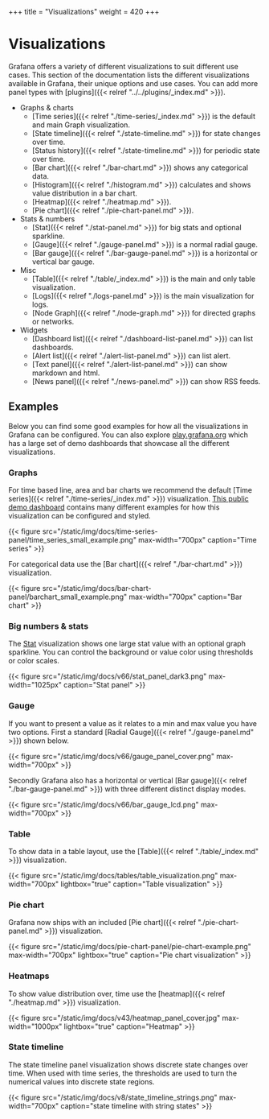 +++
title = "Visualizations"
weight = 420
+++

# Visualizations

Grafana offers a variety of different visualizations to suit different use cases. This section of the documentation lists the different visualizations available in Grafana, their unique options and use cases. You can add more panel types with [plugins]({{< relref "../../plugins/_index.md" >}}).

* Graphs & charts 
  * [Time series]({{< relref "./time-series/_index.md" >}}) is the default and main Graph visualization.    
  * [State timeline]({{< relref "./state-timeline.md" >}}) for state changes over time.   
  * [Status history]({{< relref "./state-timeline.md" >}}) for periodic state over time. 
  * [Bar chart]({{< relref "./bar-chart.md" >}}) shows any categorical data.
  * [Histogram]({{< relref "./histogram.md" >}}) calculates and shows value distribution in a bar chart.
  * [Heatmap]({{< relref "./heatmap.md" >}}).  
  * [Pie chart]({{< relref "./pie-chart-panel.md" >}}). 
* Stats & numbers
  * [Stat]({{< relref "./stat-panel.md" >}}) for big stats and optional sparkline. 
  * [Gauge]({{< relref "./gauge-panel.md" >}}) is a normal radial gauge.  
  * [Bar gauge]({{< relref "./bar-gauge-panel.md" >}}) is a horizontal or vertical bar gauge. 
* Misc
  * [Table]({{< relref "./table/_index.md" >}}) is the main and only table visualization.
  * [Logs]({{< relref "./logs-panel.md" >}}) is the main visualization for logs.
  * [Node Graph]({{< relref "./node-graph.md" >}}) for directed graphs or networks.
* Widgets
  * [Dashboard list]({{< relref "./dashboard-list-panel.md" >}}) can list dashboards.
  * [Alert list]({{< relref "./alert-list-panel.md" >}}) can list alert.
  * [Text panel]({{< relref "./alert-list-panel.md" >}}) can show markdown and html.
  * [News panel]({{< relref "./news-panel.md" >}}) can show RSS feeds.

## Examples 

Below you can find some good examples for how all the visualizations in Grafana can be configured. You can also explore [play.grafana.org](https://play.grafana.org) which has a large set of demo dashboards that showcase all the different visualizations.

### Graphs

For time based line, area and bar charts we recommend the default [Time series]({{< relref "./time-series/_index.md" >}}) visualization. [This public demo dashboard](https://play.grafana.org/d/000000016/1-time-series-graphs?orgId=1) contains many different examples for how this visualization can be configured and styled.

{{< figure src="/static/img/docs/time-series-panel/time_series_small_example.png" max-width="700px" caption="Time series" >}}

For categorical data use the [Bar chart]({{< relref "./bar-chart.md" >}}) visualization. 

{{< figure src="/static/img/docs/bar-chart-panel/barchart_small_example.png" max-width="700px" caption="Bar chart" >}}

### Big numbers & stats

The [Stat](stat-panel/) visualization shows one large stat value with an optional graph sparkline. You can control the background or value color using thresholds or color scales.

{{< figure src="/static/img/docs/v66/stat_panel_dark3.png" max-width="1025px" caption="Stat panel" >}}

### Gauge 

If you want to present a value as it relates to a min and max value you have two options. First a standard [Radial Gauge]({{< relref "./gauge-panel.md" >}}) shown below.

{{< figure src="/static/img/docs/v66/gauge_panel_cover.png" max-width="700px" >}}

Secondly Grafana also has a horizontal or vertical [Bar gauge]({{< relref "./bar-gauge-panel.md" >}}) with three different distinct display modes. 

{{< figure src="/static/img/docs/v66/bar_gauge_lcd.png" max-width="700px" >}}

### Table 

To show data in a table layout, use the [Table]({{< relref "./table/_index.md" >}}) visualization.

{{< figure src="/static/img/docs/tables/table_visualization.png" max-width="700px" lightbox="true" caption="Table visualization" >}}

### Pie chart 

Grafana now ships with an included [Pie chart]({{< relref "./pie-chart-panel.md" >}}) visualization.

{{< figure src="/static/img/docs/pie-chart-panel/pie-chart-example.png" max-width="700px" lightbox="true" caption="Pie chart visualization" >}}

### Heatmaps

To show value distribution over, time use the [heatmap]({{< relref "./heatmap.md" >}}) visualization.

{{< figure src="/static/img/docs/v43/heatmap_panel_cover.jpg" max-width="1000px" lightbox="true" caption="Heatmap" >}}

### State timeline

The state timeline panel visualization shows discrete state changes over time. When used with time series, the thresholds are used to turn the numerical values into discrete state regions.

{{< figure src="/static/img/docs/v8/state_timeline_strings.png" max-width="700px" caption="state timeline with string states" >}}